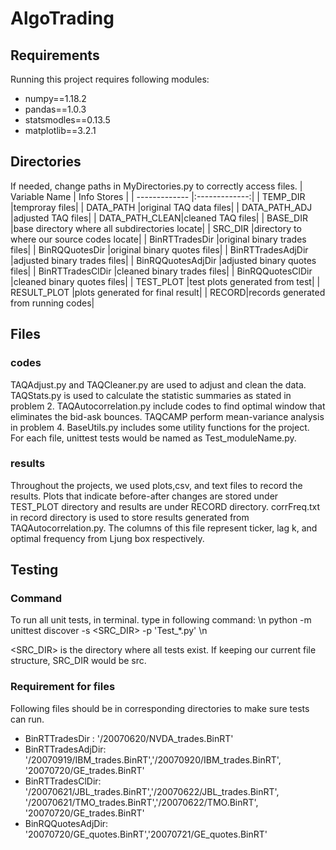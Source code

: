 # AlgoTrading

## Requirements

Running this project requires following modules:
- numpy==1.18.2
- pandas==1.0.3
- statsmodles==0.13.5
- matplotlib==3.2.1

## Directories
If needed, change paths in MyDirectories.py to correctly access files. 
| Variable Name | Info Stores   | 
| ------------- |:-------------:| 
| TEMP_DIR      |temproray files|
| DATA_PATH     |original TAQ data files|
| DATA_PATH_ADJ |adjusted TAQ files|
| DATA_PATH_CLEAN|cleaned TAQ files|
| BASE_DIR       |base directory where all subdirectories locate|
| SRC_DIR |directory to where our source codes locate|
| BinRTTradesDir |original binary trades files|
| BinRQQuotesDir |original binary quotes files|
| BinRTTradesAdjDir |adjusted binary trades files|
| BinRQQuotesAdjDir |adjusted binary quotes files|
| BinRTTradesClDir |cleaned binary trades files|
| BinRQQuotesClDir  |cleaned binary quotes files|
| TEST_PLOT |test plots generated from test|
| RESULT_PLOT |plots generated for final result|
| RECORD|records generated from running codes|

## Files
### codes
TAQAdjust.py and TAQCleaner.py are used to adjust and clean the data. TAQStats.py is used to calculate the statistic summaries as stated in problem 2. TAQAutocorrelation.py include codes to find optimal window that eliminates the bid-ask bounces. TAQCAMP perform mean-variance analysis in problem 4. BaseUtils.py includes some utility functions for the project. For each file, unittest tests would be named as Test_moduleName.py. 
### results
Throughout the projects, we used plots,csv, and text files to record the results. Plots that indicate before-after changes are stored under TEST_PLOT directory and results are under RECORD directory. corrFreq.txt in record directory is used to store results generated from TAQAutocorrelation.py. The columns of this file represent ticker, lag k, and optimal frequency from Ljung box respectively. 

## Testing
### Command
To run all unit tests, in terminal. type in following command: \n
python -m unittest discover -s <SRC_DIR> -p 'Test_*.py' \n

<SRC_DIR> is the directory where all tests exist. If keeping our current file structure, SRC_DIR would be src.
### Requirement for files
Following files should be in corresponding directories to make sure tests can run.

- BinRTTradesDir : '/20070620/NVDA_trades.BinRT'
- BinRTTradesAdjDir: '/20070919/IBM_trades.BinRT','/20070920/IBM_trades.BinRT', 
                    '20070720/GE_trades.BinRT'
- BinRTTradesClDir: '/20070621/JBL_trades.BinRT','/20070622/JBL_trades.BinRT', 
                    '/20070621/TMO_trades.BinRT','/20070622/TMO.BinRT',
                    '20070720/GE_trades.BinRT'
- BinRQQuotesAdjDir: '20070720/GE_quotes.BinRT','20070721/GE_quotes.BinRT'


